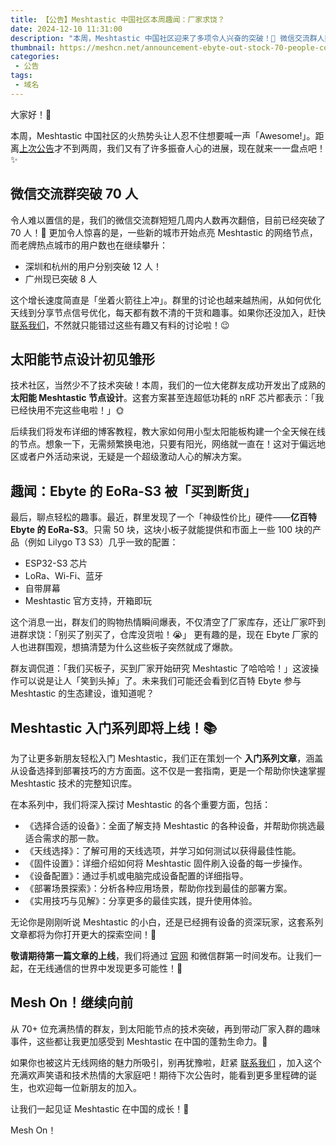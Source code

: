 ```yaml
---
title: 【公告】Meshtastic 中国社区本周趣闻：厂家求饶？
date: 2024-12-10 11:31:00
description: "本周，Meshtastic 中国社区迎来了多项令人兴奋的突破！🎉 微信交流群人数突破 70 人，多地用户数量显著增长，技术上还开发出了一套成熟的太阳能节点方案。此外，群友们的购物狂潮让性价比神器 EoRa-S3 被“买到断货”，甚至吸引厂家加入群里围观。令人期待的是，我们即将推出全新的Meshtastic 入门系列文章。"
thumbnail: https://meshcn.net/announcement-ebyte-out-stock-70-people-community\dan-gold-80jPsacAjUs-unsplash.webp
categories:
 - 公告
tags:
 - 域名
---
```


大家好！🎉

本周，Meshtastic 中国社区的火热势头让人忍不住想要喊一声「Awesome!」。距离[上次公告](/announcement-migration-new-domain-meshcn-net/)才不到两周，我们又有了许多振奋人心的进展，现在就来一一盘点吧！✨

## 微信交流群突破 70 人

令人难以置信的是，我们的微信交流群短短几周内人数再次翻倍，目前已经突破了 70 人！👏 更加令人惊喜的是，一些新的城市开始点亮 Meshtastic 的网络节点，而老牌热点城市的用户数也在继续攀升：  
- 深圳和杭州的用户分别突破 12 人！  
- 广州现已突破 8 人  

这个增长速度简直是「坐着火箭往上冲」。群里的讨论也越来越热闹，从如何优化天线到分享节点信号优化，每天都有数不清的干货和趣事。如果你还没加入，赶快[联系我们](https://meshcn.net/contact)，不然就只能错过这些有趣又有料的讨论啦！😉

## 太阳能节点设计初见雏形

技术社区，当然少不了技术突破！本周，我们的一位大佬群友成功开发出了成熟的 **太阳能 Meshtastic 节点设计**。这套方案甚至连超低功耗的 nRF 芯片都表示：「我已经快用不完这些电啦！」🌞

后续我们将发布详细的博客教程，教大家如何用小型太阳能板构建一个全天候在线的节点。想象一下，无需频繁换电池，只要有阳光，网络就一直在！这对于偏远地区或者户外活动来说，无疑是一个超级激动人心的解决方案。

## 趣闻：Ebyte 的 EoRa-S3 被「买到断货」

最后，聊点轻松的趣事。最近，群里发现了一个「神级性价比」硬件——**亿百特 Ebyte 的 EoRa-S3**。只需 50 块，这块小板子就能提供和市面上一些 100 块的产品（例如 Lilygo T3 S3）几乎一致的配置：  
- ESP32-S3 芯片  
- LoRa、Wi-Fi、蓝牙  
- 自带屏幕  
- Meshtastic 官方支持，开箱即玩  

这个消息一出，群友们的购物热情瞬间爆表，不仅清空了厂家库存，还让厂家吓到进群求饶：「别买了别买了，仓库没货啦！😭」 更有趣的是，现在 Ebyte 厂家的人也进群围观，想搞清楚为什么这些板子突然就成了爆款。  

群友调侃道：「我们买板子，买到厂家开始研究 Meshtastic 了哈哈哈！」这波操作可以说是让人「笑到头掉」了。未来我们可能还会看到亿百特 Ebyte 参与 Meshtastic 的生态建设，谁知道呢？

## Meshtastic 入门系列即将上线！📚

为了让更多新朋友轻松入门 Meshtastic，我们正在策划一个 **入门系列文章**，涵盖从设备选择到部署技巧的方方面面。这不仅是一套指南，更是一个帮助你快速掌握 Meshtastic 技术的完整知识库。

在本系列中，我们将深入探讨 Meshtastic 的各个重要方面，包括：  
- 《选择合适的设备》：全面了解支持 Meshtastic 的各种设备，并帮助你挑选最适合需求的那一款。  
- 《天线选择》：了解可用的天线选项，并学习如何测试以获得最佳性能。  
- 《固件设置》：详细介绍如何将 Meshtastic 固件刷入设备的每一步操作。  
- 《设备配置》：通过手机或电脑完成设备配置的详细指导。  
- 《部署场景探索》：分析各种应用场景，帮助你找到最佳的部署方案。  
- 《实用技巧与见解》：分享更多的最佳实践，提升使用体验。  

无论你是刚刚听说 Meshtastic 的小白，还是已经拥有设备的资深玩家，这套系列文章都将为你打开更大的探索空间！🎉

**敬请期待第一篇文章的上线**，我们将通过 [官网](https://meshcn.net/) 和微信群第一时间发布。让我们一起，在无线通信的世界中发现更多可能性！🌟

## Mesh On！继续向前

从 70+ 位充满热情的群友，到太阳能节点的技术突破，再到带动厂家入群的趣味事件，这些都让我更加感受到 Meshtastic 在中国的蓬勃生命力。🎉

如果你也被这片无线网络的魅力所吸引，别再犹豫啦，赶紧 [联系我们](https://meshcn.net/contact) ，加入这个充满欢声笑语和技术热情的大家庭吧！期待下次公告时，能看到更多里程碑的诞生，也欢迎每一位新朋友的加入。

让我们一起见证 Meshtastic 在中国的成长！🚀

Mesh On！